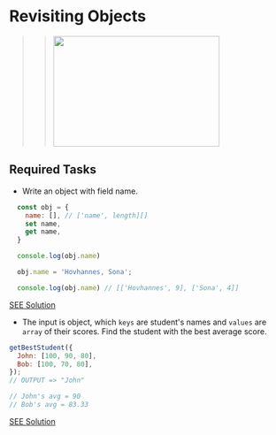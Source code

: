 # Revisiting Objects

> > [<img src="https://i.ytimg.com/vi/bl98dm7vJt0/maxresdefault.jpg" width="300" height="200" />](https:https://i.ytimg.com/vi/bl98dm7vJt0/maxresdefault.jpg)

## Required Tasks

- Write an object with field name.

```javascript
  const obj = {
    name: [], // ['name', length][]
    set name,
    get name,
  }

  console.log(obj.name)

  obj.name = 'Hovhannes, Sona';

  console.log(obj.name) // [['Hovhannes', 9], ['Sona', 4]]
```

[SEE Solution](./SetGet.js)

- The input is object, which `keys` are student's names and `values` are `array` of their scores. Find the student with the best average score.

```javascript
getBestStudent({
  John: [100, 90, 80],
  Bob: [100, 70, 80],
});
// OUTPUT => "John"

// John's avg = 90
// Bob's avg = 83.33
```

[SEE Solution](./getBestStud.js)
